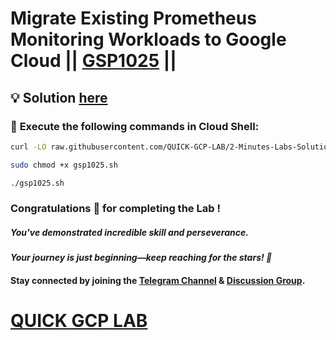 # Migrate Existing Prometheus Monitoring Workloads to Google Cloud || [GSP1025](https://www.cloudskillsboost.google/focuses/33331?parent=catalog) ||

## 💡 Solution [here]()

### 🚀 **Execute the following commands in Cloud Shell:**

```bash
curl -LO raw.githubusercontent.com/QUICK-GCP-LAB/2-Minutes-Labs-Solutions/refs/heads/main/Migrate%20Existing%20Prometheus%20Monitoring%20Workloads%20to%20Google%20Cloud/gsp1025.sh

sudo chmod +x gsp1025.sh

./gsp1025.sh
```

### Congratulations 🎉 for completing the Lab !  

##### *You've demonstrated incredible skill and perseverance.*  

#### *Your journey is just beginning—keep reaching for the stars! 🚀*  

#### Stay connected by joining the [Telegram Channel](https://t.me/quickgcplab) & [Discussion Group](https://t.me/quickgcplabchats).  

# [QUICK GCP LAB](https://www.youtube.com/@quickgcplab)